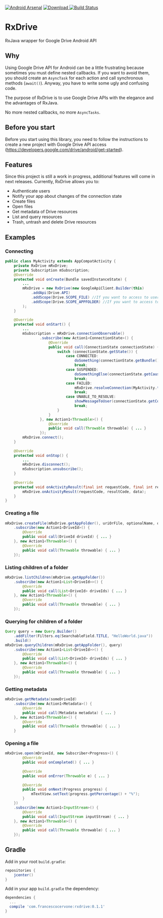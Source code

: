 [![Android Arsenal](https://img.shields.io/badge/Android%20Arsenal-RxDrive-brightgreen.svg?style=flat)](http://android-arsenal.com/details/1/3479)
[ ![Download](https://api.bintray.com/packages/francescocervone/maven/rxdrive/images/download.svg) ](https://bintray.com/francescocervone/maven/rxdrive/_latestVersion)
[![Build Status](https://travis-ci.org/francescocervone/RxDrive.svg?branch=develop)](https://travis-ci.org/francescocervone/RxDrive)


# RxDrive
RxJava wrapper for Google Drive Android API

## Why
Using Google Drive API for Android can be a little frustrating because sometimes you must define nested callbacks. If you want to avoid them, you should create an `AsyncTask` for each action and call synchronous methods (`await()`). Anyway, you have to write some ugly and confusing code.

The purpose of RxDrive is to use Google Drive APIs with the elegance and the advantages of RxJava.

No more nested callbacks, no more `AsyncTasks`.

## Before you start
Before you start using this library, you need to follow the instructions to create a new project with Google Drive API access (https://developers.google.com/drive/android/get-started).

## Features
Since this project is still a work in progress, additional features will come in next releases. Currently, RxDrive allows you to:
* Authenticate users
* Notify your app about changes of the connection state
* Create files
* Open files
* Get metadata of Drive resources
* List and query resources
* Trash, untrash and delete Drive resources

## Examples
### Connecting
```java
public class MyActivity extends AppCompatActivity {
    private RxDrive mRxDrive;
    private Subscription mSubscription;
    @Override
    protected void onCreate(Bundle savedInstanceState) {
    	...
    	mRxDrive = new RxDrive(new GoogleApiClient.Builder(this)
    		.addApi(Drive.API)
    		.addScope(Drive.SCOPE_FILE) //If you want to access to user files
    		.addScope(Drive.SCOPE_APPFOLDER) //If you want to access to the app folder
    	);
    }
    	
    @Override
    protected void onStart() {
        ...
        mSubscription = mRxDrive.connectionObservable()
                .subscribe(new Action1<ConnectionState>() {
                    @Override
                    public void call(ConnectionState connectionState) {
                        switch (connectionState.getState()) {
                            case CONNECTED:
                                doSomething(connectionState.getBundle());
                                break;
                            case SUSPENDED:
                                doSomethingElse(connectionState.getCause());
                                break;
                            case FAILED:
                                mRxDrive.resolveConnection(MyActivity.this, connectionState.getConnectionResult());
                                break;
                            case UNABLE_TO_RESOLVE:
                                showMessageToUser(connectionState.getConnectionResult());
                                break;
                        }
                    }
                }, new Action1<Throwable>() {
                    @Override
                    public void call(Throwable throwable) { ... }
                });
        mRxDrive.connect();
    }
    
    @Override
    protected void onStop() {
        ...
        mRxDrive.disconnect();
        mSubscription.unsubscribe();
    }
    
    @Override
    protected void onActivityResult(final int requestCode, final int resultCode, final Intent data) {
        mRxDrive.onActivityResult(requestCode, resultCode, data);
    }
}
```

### Creating a file
```java
mRxDrive.createFile(mRxDrive.getAppFolder(), uriOrFile, optionalName, optionalMimeType)
    .subscribe(new Action1<DriveId>() {
        @Override
        public void call(DriveId driveId) { ... }
    }, new Action1<Throwable>() {
        @Override
        public void call(Throwable throwable) { ... }
    });
```

### Listing children of a folder
```java
mRxDrive.listChildren(mRxDrive.getAppFolder())
    .subscribe(new Action1<List<DriveId>>() {
        @Override
        public void call(List<DriveId> driveIds) { ... }
    }, new Action1<Throwable>() {
        @Override
        public void call(Throwable throwable) { ... }
    });
```
### Querying for children of a folder
```java
Query query = new Query.Builder()
	.addFilter(Filters.eq(SearchableField.TITLE, "HelloWorld.java"))
	.build()
mRxDrive.queryChildren(mRxDrive.getAppFolder(), query)
    .subscribe(new Action1<List<DriveId>>() {
        @Override
        public void call(List<DriveId> driveIds) { ... }
    }, new Action1<Throwable>() {
        @Override
        public void call(Throwable throwable) { ... }
    });
```

### Getting metadata
```java
mRxDrive.getMetadata(someDriveId)
	.subscribe(new Action1<Metadata>() {
	    @Override
        public void call(Metadata metadata) { ... }
	}, new Action1<Throwable>() {
	    @Override
        public void call(Throwable throwable) { ... }
	}
```

### Opening a file
```java
mRxDrive.open(mDriveId, new Subscriber<Progress>() {
        @Override
        public void onCompleted() { ... }
    
        @Override
        public void onError(Throwable e) { ... }
    
        @Override
        public void onNext(Progress progress) {
            mTextView.setText(progress.getPercentage() + "%");
        }
    })
    .subscribe(new Action1<InputStream>() {
    	@Override
    	public void call(InputStream inputStream) { ... }
    }, new Action1<Throwable>() {
    	@Override
    	public void call(Throwable throwable) { ... }
    });
```
## Gradle
Add in your root `build.gradle`:
```gradle
repositories {
	jcenter()
}
```

Add in your app `build.gradle` the dependency:
```gradle
dependencies {
  ...
  compile 'com.francescocervone:rxdrive:0.1.1'
}
```

